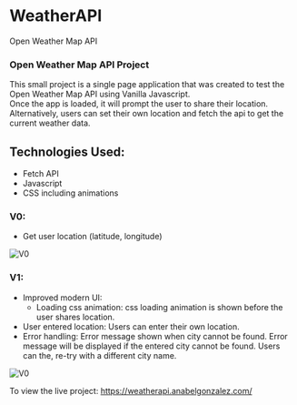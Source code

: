 # WeatherAPI

Open Weather Map API

### Open Weather Map API Project

This small project is a single page application that was created to test the Open Weather Map API using Vanilla Javascript.  
Once the app is loaded, it will prompt the user to share their location. Alternatively, users can set their own location and fetch the api to get the current weather data.  


## Technologies Used:
* Fetch API
* Javascript
* CSS including animations

### V0: 
- Get user location (latitude, longitude)

![V0](https://weatherapi.anabelgonzalez.com/weather-api-v0.png)

### V1:
- Improved modern UI:
  - Loading css animation: css loading animation is shown before the user shares location.
- User entered location: Users can enter their own location.
- Error handling: Error message shown when city cannot be found. Error message will be displayed if the entered city cannot be found. Users can the, re-try with a different city name.


![V0](https://weatherapi.anabelgonzalez.com/weather-api-v1.png)

To view the live project:
https://weatherapi.anabelgonzalez.com/
